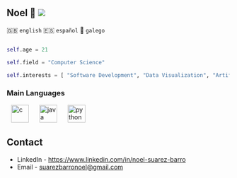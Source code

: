 ## Noel :penguin: ![](https://img.shields.io/static/v1?label=pronouns&message=he/they&color=8cf)
:uk: `english`  :es: `español`  :octopus: `galego`

```python

self.age = 21

self.field = "Computer Science"

self.interests = [ "Software Development", "Data Visualization", "Artificial Intelligence" ]
```

### Main Languages


<p>
  <img src="https://i.pinimg.com/originals/6e/46/e7/6e46e7dbe2bb73dacc055e5dbd85c3ad.png" alt="c" height=40 hspace=10>
  <img src="https://aniketgargya.github.io/icons/java.png" alt="java" height=40 hspace=10>
  <img src="https://upload.wikimedia.org/wikipedia/commons/thumb/c/c3/Python-logo-notext.svg/1200px-Python-logo-notext.svg.png" alt="python" height=40 hspace=10>
</p>

## Contact
- LinkedIn - https://www.linkedin.com/in/noel-suarez-barro
- Email - suarezbarronoel@gmail.com


<!--
**nosuba13/nosuba13** is a ✨ _special_ ✨ repository because its `README.md` (this file) appears on your GitHub profile.

<a href="https://www.linkedin.com/in/noel-suarez-barro/">![linkedin](https://img.shields.io/badge/LinkedIn-0A66C2?style=for-the-badge&logo=LinkedIn&logoColor=white)</a>

Here are some ideas to get you started:

- 🔭 I’m currently working on ...
- 🌱 I’m currently learning ...
- 👯 I’m looking to collaborate on ...
- 🤔 I’m looking for help with ...
- 💬 Ask me about ...
- 📫 How to reach me: ...
- 😄 Pronouns: ...
- ⚡ Fun fact: ...
-->
